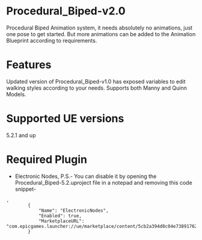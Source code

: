 # Procedural_Biped-v2.0
Procedural Biped Animation system, it needs absolutely no animations, just one pose to get started. But more animations can be added to the Animation Blueprint according to requirements.

# Features
 Updated version of Procedural_Biped-v1.0 has exposed variables to edit walking styles according to your needs.
 Supports both Manny and Quinn Models.

 # Supported UE versions
 5.2.1 and up

 # Required Plugin 
 - Electronic Nodes, 
 P.S.- You can disable it by opening the Procedural_Biped-5.2.uproject file in a notepad and removing this code snippet-
```
,
		{
			"Name": "ElectronicNodes",
			"Enabled": true,
			"MarketplaceURL": "com.epicgames.launcher://ue/marketplace/content/5cb2a394d0c04e73891762be4cbd7216"
		}
```
